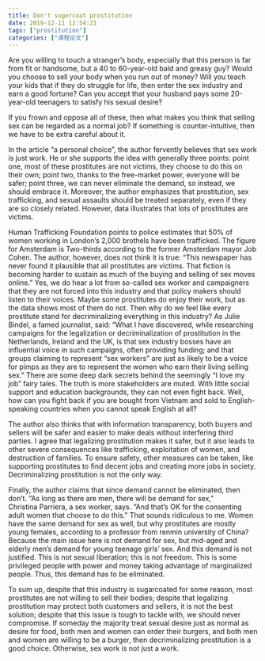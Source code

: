```yaml
---
title: Don't sugercoat prostitution
date: 2019-12-11 12:54:21
tags: ["prostitution"]
categories: ["课程论文"]
---
```

Are you willing to touch a stranger’s body, especially that this person is far from fit or handsome, but a 40 to 60-year-old bald and greasy guy? Would you choose to sell your body when you run out of money? Will you teach your kids that if they do struggle for life, then enter the sex industry and earn a good fortune? Can you accept that your husband pays some 20-year-old teenagers to satisfy his sexual desire?

If you frown and oppose all of these, then what makes you think that selling sex can be regarded as a normal job? If something is counter-intuitive, then we have to be extra careful about it.

In the article “a personal choice”, the author fervently believes that sex work is just work. He or she supports the idea with generally three points: point one, most of these prostitutes are not victims, they choose to do this on their own; point two, thanks to the free-market power, everyone will be safer; point three, we can never eliminate the demand, so instead, we should embrace it. Moreover, the author emphasizes that prostitution, sex trafficking, and sexual assaults should be treated separately, even if they are so closely related. However, data illustrates that lots of prostitutes are victims. 

Human Trafficking Foundation points to police estimates that 50% of women working in London’s 2,000 brothels have been trafficked. The figure for Amsterdam is Two-thirds according to the former Amsterdam mayor Job Cohen. The author, however, does not think it is true: “This newspaper has never found it plausible that all prostitutes are victims. That fiction is becoming harder to sustain as much of the buying and selling of sex moves online.” Yes, we do hear a lot from so-called sex worker and campaigners that they are not forced into this industry and that policy makers should listen to their voices. Maybe some prostitutes do enjoy their work, but as the data shows most of them do not. Then why do we feel like every prostitute stand for decriminalizing everything in this industry? As Julie Bindel, a famed journalist, said: “What I have discovered, while researching campaigns for the legalization or decriminalization of prostitution in the Netherlands, Ireland and the UK, is that sex industry bosses have an influential voice in such campaigns, often providing funding; and that groups claiming to represent “sex workers” are just as likely to be a voice for pimps as they are to represent the women who earn their living selling sex.” There are some deep dark secrets behind the seemingly “I love my job” fairy tales. The truth is more stakeholders are muted. With little social support and education backgrounds, they can not even fight back. Well, how can you fight back if you are bought from Vietnam and sold to English-speaking countries when you cannot speak English at all?

The author also thinks that with information transparency, both buyers and sellers will be safer and easier to make deals without interfering third parties. I agree that legalizing prostitution makes it safer, but it also leads to other severe consequences like trafficking, exploitation of women, and destruction of families. To ensure safety, other measures can be taken, like supporting prostitutes to find decent jobs and creating more jobs in society. Decriminalizing prostitution is not the only way.

Finally, the author claims that since demand cannot be eliminated, then don’t. “As long as there are men, there will be demand for sex,” Christina Parriera, a sex worker, says. “And that’s OK for the consenting adult women that choose to do this." That sounds ridiculous to me. Women have the same demand for sex as well, but why prostitutes are mostly young females, according to a professor from renmin university of China? Because the main issue here is not demand for sex, but mid-aged and elderly men’s demand for young teenage girls’ sex. And this demand is not justified. This is not sexual liberation; this is not freedom. This is some privileged people with power and money taking advantage of marginalized people. Thus, this demand has to be eliminated.

To sum up, despite that this industry is sugarcoated for some reason, most prostitutes are not willing to sell their bodies; despite that legalizing prostitution may protect both customers and sellers, it is not the best solution; despite that this issue is tough to tackle with, we should never compromise. If someday the majority treat sexual desire just as normal as desire for food, both men and women can order their burgers, and both men and women are willing to be a burger, then decriminalizing prostitution is a good choice. Otherwise, sex work is not just a work.